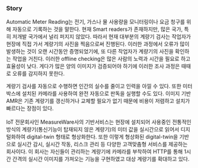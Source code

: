 ### Story

Automatic Meter Reading는 전기, 가스나 물 사용량을 모니터링이나 요금 청구를 위해 자동으로 기록하는 것을 말한다. 현재 Smart readers가 존재하지만, 많은 국가, 특히 저개발 국가에서 널리 퍼지지 않았다. 따라서 현재 대부분의 계량기 검사는 작업자가 현장에 직접 가서 계량기의 사진을 찍음으로써 진행된다. 이러한 과정에서 오류가 많이 발생하는 것이 오랜 시간동안 증명되었기에, 또 다른 작업자가 계량기의 사진을 확인하는 작업을 거친다. 이러한 offline checking은 많은 사람의 노력과 시간을 필요로 하고 효율성이 낮다. 게다가 많은 양의 이미지가 검증되어야 하기에 이러한 조사 과정은 때때로 오류를 감지하지 못한다.<br>

계량기 검사를 자동으로 수행하면 인간의 실수를 줄이고 인력을 아낄 수 있다. 또한 미터 박스에 설치된 카메라를 사용하여 완전 자동으로 판독을 실행할 수도 있다. 이미지 기반 AMR은 기존 계량기를 갱신하거나 교체할 필요가 없기 때문에 비용이 저렴하고 설치가 빠르다는 장점이 있다.<br><br>
IoT 전문회사인 MeasureWare사의 기반서비스는 현장에 설치되어 사용중인 전통적인 방식의 계량기(통신기능이 탑재되지 않은 계량기)의 미터 값을 실시간으로 읽어서 디지털화하여 digital-twin 형태로 형상화한다. 또한 이렇게 형상화된 digital-twin을 기반으로 실시간 감시, 실시간 작동, 리스크 관리 등 다양한 고객맞춤형 서비스를 제공하는 회사이다. 이 회사는 자신들이 관리하는 계량기에 카메라를 부착하여 HTTP를 통해 1시간 간격의 실시간 이미지를 가져오는 기능을 구현하였고 대상 계량기를 확대하고 있다.<br>